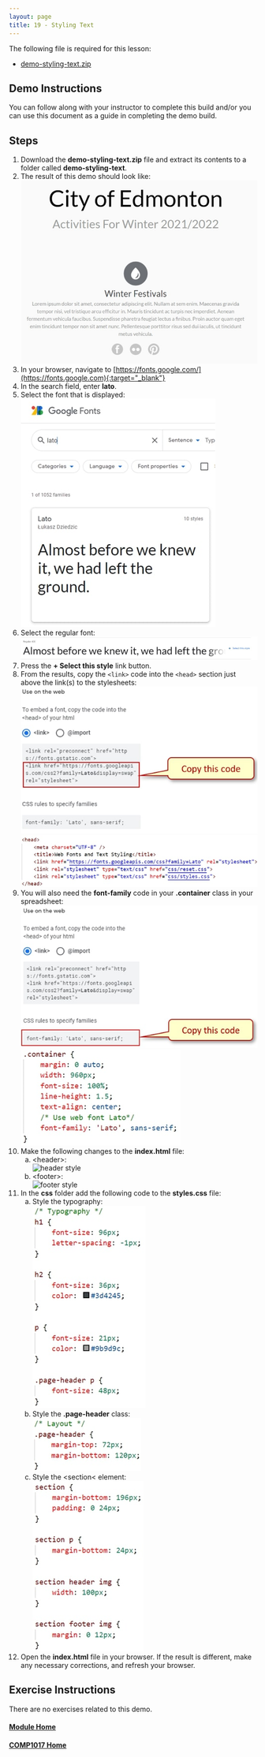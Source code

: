 ```yaml
---
layout: page
title: 19 - Styling Text
---
```

The following file is required for this lesson:
* [demo-styling-text.zip](files/demo-styling-text.zip)

## Demo Instructions
You can follow along with your instructor to complete this build and/or you can use this document as a guide in completing the demo build.

## Steps
1.	Download the **demo-styling-text.zip** file and extract its contents to a folder called **demo-styling-text**.
2.	The result of this demo should look like:<br>
![styling-text-final.jpg](files/styling-text-final.jpg)
3.	In your browser, navigate to [https://fonts.google.com/](https://fonts.google.com){:target="_blank"}
4.	In the search field, enter **lato**.
5.	Select the font that is displayed:<br>
![google-fonts-01.jpg](files/google-fonts-01.jpg)
6.	Select the regular font:<br>
![google-fonts-02.jpg](files/google-fonts-02.jpg)
7.	Press the **+ Select this style** link button.
8.	From the results, copy the `<link>` code into the `<head>` section just above the link(s) to the stylesheets:<br>
![google-fonts-03.jpg](files/google-fonts-03.jpg)<br>
![google-fonts-04.jpg](files/google-fonts-04.jpg)
9.	You will also need the **font-family** code in your **.container** class in your spreadsheet:<br>
![google-fonts-05.jpg](files/google-fonts-05.jpg)<br>
![google-fonts-06.jpg](files/google-fonts-06.jpg)
10.	Make the following changes to the **index.html** file:<br>
    <ol type="a">
        <li>&lt;header&gt;:<br>
        <img src="files/css-styles-a" alt="header style">
        </li>
        <li>&lt;footer&gt;:<br>
        <img src="files/css-styles-b" alt="footer style">
        </li>
    </ol>
11.	In the **css** folder add the following code to the **styles.css** file:<br>
    <ol type="a">
        <li>Style the typography:<br>
        <img src="files/css-styles-c.jpg" alt="typography">
        </li>
        <li>Style the <b>.page-header</b> class:<br>
        <img src="files/css-styles-d.jpg" alt=".page-header">
        </li>
        <li>Style the &lt;section&lt; element:<br>
        <img src="files/css-styles-e.jpg" alt="section">
        </li>
    </ol>
12.	Open the **index.html** file in your browser. If the result is different, make any necessary corrections, and refresh your browser.

## Exercise Instructions
There are no exercises related to this demo.

#### [Module Home](../)
#### [COMP1017 Home](../../)